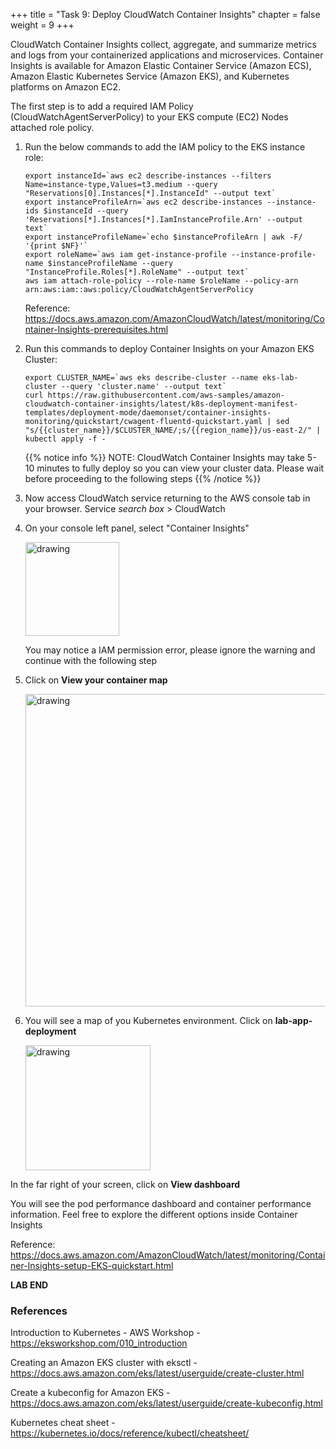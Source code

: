 +++ 
title = "Task 9: Deploy CloudWatch Container Insights" 
chapter = false 
weight = 9
+++

CloudWatch Container Insights collect, aggregate, and summarize metrics and logs from your containerized applications and microservices. Container Insights is available for Amazon Elastic Container Service (Amazon ECS), Amazon Elastic Kubernetes Service (Amazon EKS), and Kubernetes platforms on Amazon EC2.

The first step is to add a required IAM Policy (CloudWatchAgentServerPolicy) to your EKS compute (EC2) Nodes attached role policy.

1. Run the below commands to add the IAM policy to the EKS instance role:

	```
	export instanceId=`aws ec2 describe-instances --filters Name=instance-type,Values=t3.medium --query "Reservations[0].Instances[*].InstanceId" --output text`
	export instanceProfileArn=`aws ec2 describe-instances --instance-ids $instanceId --query 'Reservations[*].Instances[*].IamInstanceProfile.Arn' --output text`
	export instanceProfileName=`echo $instanceProfileArn | awk -F/ '{print $NF}'`
	export roleName=`aws iam get-instance-profile --instance-profile-name $instanceProfileName --query "InstanceProfile.Roles[*].RoleName" --output text`
	aws iam attach-role-policy --role-name $roleName --policy-arn arn:aws:iam::aws:policy/CloudWatchAgentServerPolicy
	```

	Reference: 
<a href="https://docs.aws.amazon.com/AmazonCloudWatch/latest/monitoring/Container-Insights-prerequisites.html" target="_blank">https://docs.aws.amazon.com/AmazonCloudWatch/latest/monitoring/Container-Insights-prerequisites.html</a>

1. Run this commands to deploy Container Insights on your Amazon EKS Cluster:

	```
	export CLUSTER_NAME=`aws eks describe-cluster --name eks-lab-cluster --query 'cluster.name' --output text`
	curl https://raw.githubusercontent.com/aws-samples/amazon-cloudwatch-container-insights/latest/k8s-deployment-manifest-templates/deployment-mode/daemonset/container-insights-monitoring/quickstart/cwagent-fluentd-quickstart.yaml | sed "s/{{cluster_name}}/$CLUSTER_NAME/;s/{{region_name}}/us-east-2/" | kubectl apply -f -
	```

	{{% notice info %}}
NOTE: CloudWatch Container Insights may take 5-10 minutes to fully deploy so you can view your cluster data. Please wait before proceeding to the following steps
{{% /notice %}}

1. Now access CloudWatch service returning to the AWS console tab in your browser. Service *search box* > CloudWatch

1. On your console left panel, select "Container Insights"

	<img src="../readmeFiles/picture5.png" alt="drawing" width="150"/>

	You may notice a IAM permission error, please ignore the warning and continue with the following step
	
1. Click on **View your container map**

	<img src="../readmeFiles/picture6.png" alt="drawing" width="500"/>
	
1. You will see a map of you Kubernetes environment. Click on **lab-app-deployment**

	<img src="../readmeFiles/picture7.png" alt="drawing" width="200"/>

In the far right of your screen, click on **View dashboard**

You will see the pod performance dashboard and container performance information. Feel free to explore the different options inside Container Insights

Reference: 
<a href="https://docs.aws.amazon.com/AmazonCloudWatch/latest/monitoring/Container-Insights-setup-EKS-quickstart.html" target="_blank">https://docs.aws.amazon.com/AmazonCloudWatch/latest/monitoring/Container-Insights-setup-EKS-quickstart.html</a>

**LAB END**

### References

Introduction to Kubernetes - AWS Workshop - 
<a href="https://eksworkshop.com/010_introduction" target="_blank">https://eksworkshop.com/010_introduction</a>

Creating an Amazon EKS cluster with eksctl -
<a href="https://docs.aws.amazon.com/eks/latest/userguide/create-cluster.html" target="_blank">https://docs.aws.amazon.com/eks/latest/userguide/create-cluster.html</a>

Create a kubeconfig for Amazon EKS - 
<a href="https://docs.aws.amazon.com/eks/latest/userguide/create-kubeconfig.html" target="_blank">https://docs.aws.amazon.com/eks/latest/userguide/create-kubeconfig.html</a>

Kubernetes cheat sheet - 
<a href="https://kubernetes.io/docs/reference/kubectl/cheatsheet/" target="_blank">https://kubernetes.io/docs/reference/kubectl/cheatsheet/</a>
